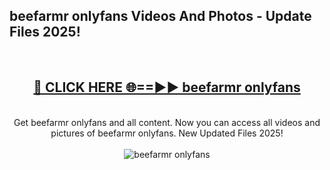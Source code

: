 <h2>beefarmr onlyfans Videos And Photos - Update Files 2025!</h2>
<br>
<div align="center">
<h2><a href="https://linkcuts.com/hfmhzwbr" rel="nofollow">🔴 CLICK HERE 🌐==►► beefarmr onlyfans</a></h2>
<br>
Get beefarmr onlyfans and all content. Now you can access all videos and pictures of beefarmr onlyfans. New Updated Files 2025!
<br>
<br>
<a href="https://linkcuts.com/hfmhzwbr" rel="nofollow" data-target="animated-image.originalLink"><img src="https://i.ibb.co.com/WyWwxjT/player-gif2.gif" alt="beefarmr onlyfans" style="max-width: 100%; display: inline-block;" data-target="animated-image.originalImage"></a>
</div>
<br>